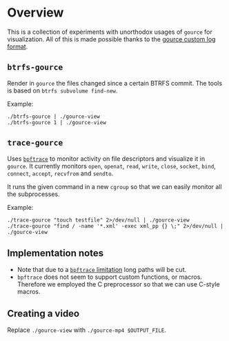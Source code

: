 # Overview

This is a collection of experiments with unorthodox usages of `gource` for
visualization.  All of this is made possible thanks to the [gource custom log
format](https://github.com/acaudwell/Gource/wiki/Custom-Log-Format).

## `btrfs-gource`

Render in `gource` the files changed since a certain BTRFS commit.
The tools is based on `btrfs subvolume find-new`.

Example:

```
./btrfs-gource | ./gource-view
./btrfs-gource 1 | ./gource-view
```

## `trace-gource`

Uses [`bpftrace`](https://github.com/iovisor/bpftrace) to monitor activity on
file descriptors and visualize it in `gource`.  It currently monitors `open`,
`openat`, `read`, `write`, `close`, `socket`, `bind`, `connect`, `accept`,
`recvfrom` and `sendto`.

It runs the given command in a new `cgroup` so that we can easily monitor all
the subprocesses.

Example:

```
./trace-gource "touch testfile" 2>/dev/null | ./gource-view
./trace-gource "find / -name '*.xml' -exec xml_pp {} \;" 2>/dev/null | ./gource-view
```

## Implementation notes

* Note that due to a [`bpftrace`
  limitation](https://github.com/iovisor/bpftrace/issues/305) long paths will be
  cut.
* `bpftrace` does not seem to support custom functions, or macros. Therefore we
  employed the C preprocessor so that we can use C-style macros.

## Creating a video

Replace `./gource-view` with `./gource-mp4 $OUTPUT_FILE`.
